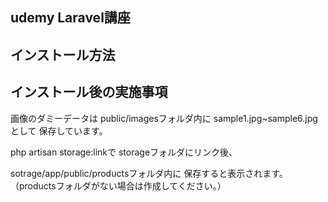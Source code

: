 ## udemy Laravel講座

## インストール方法

## インストール後の実施事項

画像のダミーデータは
public/imagesフォルダ内に
sample1.jpg~sample6.jpgとして
保存しています。

php artisan storage:linkで
storageフォルダにリンク後、

sotrage/app/public/productsフォルダ内に
保存すると表示されます。
（productsフォルダがない場合は作成してください。）
